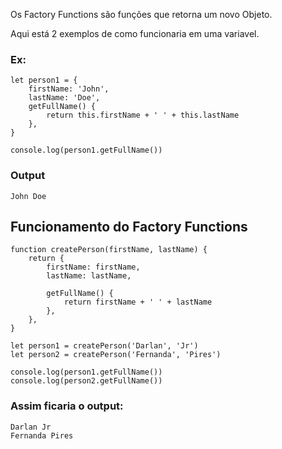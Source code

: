 Os Factory Functions são funções que retorna um novo Objeto.

Aqui está 2 exemplos de como funcionaria em uma variavel.

### Ex:
```
let person1 = {
	firstName: 'John',
	lastName: 'Doe',
	getFullName() {
		return this.firstName + ' ' + this.lastName
	},
}

console.log(person1.getFullName())
```

### Output
```
John Doe
```


## Funcionamento do Factory Functions

```
function createPerson(firstName, lastName) {
	return {
		firstName: firstName,
		lastName: lastName,
		
		getFullName() {
			return firstName + ' ' + lastName
		},
	},
}

let person1 = createPerson('Darlan', 'Jr')
let person2 = createPerson('Fernanda', 'Pires')

console.log(person1.getFullName())
console.log(person2.getFullName())
```

### Assim ficaria o output: 
```
Darlan Jr
Fernanda Pires
```
